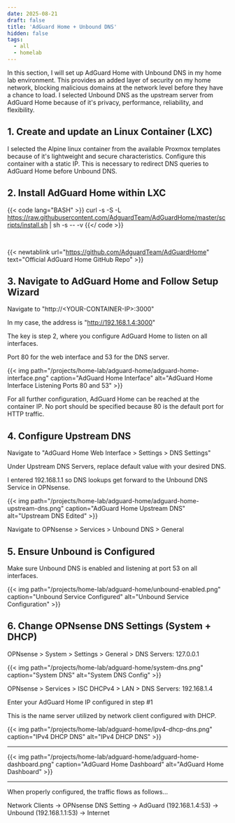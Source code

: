 ```yaml
---
date: 2025-08-21
draft: false
title: 'AdGuard Home + Unbound DNS'
hidden: false
tags: 
  - all
  - homelab
---
```


In this section, I will set up AdGuard Home with Unbound DNS in my home lab environment. This provides an added layer of security on my home network, blocking malicious domains at the network level before they have a chance to load. I selected Unbound DNS as the upstream server from AdGuard Home because of it's privacy, performance, reliability, and flexibility.

## 1. Create and update an Linux Container (LXC)

I selected the Alpine linux container from the available Proxmox templates because of it's lightweight and secure characteristics. Configure this container with a static IP. This is necessary to redirect DNS queries to AdGuard Home before Unbound DNS. 

## 2. Install AdGuard Home within LXC


{{< code lang="BASH" >}}
curl -s -S -L https://raw.githubusercontent.com/AdguardTeam/AdGuardHome/master/scripts/install.sh | sh -s -- -v
{{</ code >}}

<br>

{{< newtablink url="https://github.com/AdguardTeam/AdGuardHome" text="Official AdGuard Home GitHub Repo" >}}



## 3. Navigate to AdGuard Home and Follow Setup Wizard

Navigate to "http://\<YOUR-CONTAINER-IP\>:3000"

In my case, the address is "http://192.168.1.4:3000"

The key is step 2, where you configure AdGuard Home to listen on all interfaces.

Port 80 for the web interface and 53 for the DNS server.

{{< img path="/projects/home-lab/adguard-home/adguard-home-interface.png" caption="AdGuard Home Interface" alt="AdGuard Home Interface Listening Ports 80 and 53" >}}

For all further configuration, AdGuard Home can be reached at the container IP. No port should be specified because 80 is the default port for HTTP traffic.

## 4. Configure Upstream DNS

Navigate to "AdGuard Home Web Interface > Settings > DNS Settings"

Under Upstream DNS Servers, replace default value with your desired DNS.

I entered 192.168.1.1 so DNS lookups get forward to the Unbound DNS Service in OPNsense.

{{< img path="/projects/home-lab/adguard-home/adguard-home-upstream-dns.png" caption="AdGuard Home Upstream DNS" alt="Upstream DNS Edited" >}}

Navigate to OPNsense > Services > Unbound DNS > General

## 5. Ensure Unbound is Configured

Make sure Unbound DNS is enabled and listening at port 53 on all interfaces.

{{< img path="/projects/home-lab/adguard-home/unbound-enabled.png" caption="Unbound Service Configured" alt="Unbound Service Configuration" >}}

## 6. Change OPNsense DNS Settings (System + DHCP)

OPNsense > System > Settings > General > DNS Servers: 127.0.0.1 

{{< img path="/projects/home-lab/adguard-home/system-dns.png" caption="System DNS" alt="System DNS Config" >}}

OPNsense > Services > ISC DHCPv4 > LAN > DNS Servers: 192.168.1.4 

Enter your AdGuard Home IP configured in step #1

This is the name server utilized by network client configured with DHCP.

{{< img path="/projects/home-lab/adguard-home/ipv4-dhcp-dns.png" caption="IPv4 DHCP DNS" alt="IPv4 DHCP DNS" >}}

---

{{< img path="/projects/home-lab/adguard-home/adguard-home-dashboard.png" caption="AdGuard Home Dashboard" alt="AdGuard Home Dashboard" >}}

---

When properly configured, the traffic flows as follows...

Network Clients → OPNsense DNS Setting → AdGuard (192.168.1.4:53) → Unbound (192.168.1.1:53) → Internet